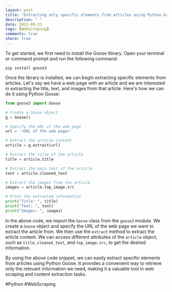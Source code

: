 ```yaml
---
layout: post
title: "Extracting only specific elements from articles using Python Goose"
description: " "
date: 2023-09-23
tags: [WebScraping]
comments: true
share: true
---
```


To get started, we first need to install the Goose library. Open your terminal or command prompt and run the following command:

```
pip install goose3
```

Once the library is installed, we can begin extracting specific elements from articles. Let's say we have a web page with an article and we are interested in extracting the title, text, and images from that article. Here's how we can do it using Python Goose:

```python
from goose3 import Goose

# Create a Goose object
g = Goose()

# Specify the URL of the web page
url = '<URL of the web page>'

# Extract the article content
article = g.extract(url)

# Extract the title of the article
title = article.title

# Extract the main text of the article
text = article.cleaned_text

# Extract the images from the article
images = article.top_image.src

# Print the extracted information
print("Title: ", title)
print("Text: ", text)
print("Images: ", images)
```

In the above code, we import the `Goose` class from the `goose3` module. We create a `Goose` object and specify the URL of the web page we want to extract the article from. We then use the `extract` method to extract the article content. We can access different attributes of the `article` object, such as `title`, `cleaned_text`, and `top_image.src`, to get the desired information.

By using the above code snippet, we can easily extract specific elements from articles using Python Goose. It provides a convenient way to retrieve only the relevant information we need, making it a valuable tool in web scraping and content extraction tasks.

#Python #WebScraping